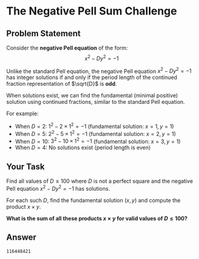 # The Negative Pell Sum Challenge

## Problem Statement

Consider the **negative Pell equation** of the form:
$$x^2 - Dy^2 = -1$$

Unlike the standard Pell equation, the negative Pell equation $x^2 - Dy^2 = -1$ has integer solutions if and only if the period length of the continued fraction representation of $\sqrt{D}$ is **odd**.

When solutions exist, we can find the fundamental (minimal positive) solution using continued fractions, similar to the standard Pell equation.

For example:

- When $D = 2$: $1^2 - 2 \times 1^2 = -1$ (fundamental solution: $x = 1, y = 1$)
- When $D = 5$: $2^2 - 5 \times 1^2 = -1$ (fundamental solution: $x = 2, y = 1$)
- When $D = 10$: $3^2 - 10 \times 1^2 = -1$ (fundamental solution: $x = 3, y = 1$)
- When $D = 4$: No solutions exist (period length is even)

## Your Task

Find all values of $D \leq 100$ where $D$ is not a perfect square and the negative Pell equation $x^2 - Dy^2 = -1$ has solutions.

For each such $D$, find the fundamental solution $(x, y)$ and compute the product $x \times y$.

**What is the sum of all these products $x \times y$ for valid values of $D \leq 100$?**

## Answer

```
116448421
```
